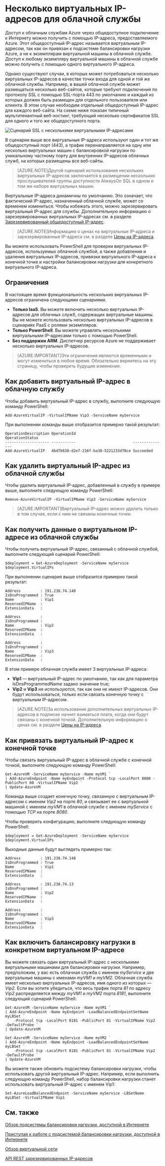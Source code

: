 <properties 
   pageTitle="Несколько виртуальных IP-адресов для облачной службы"
   description="Обзор данных об использовании нескольких виртуальных IP-адресов и установке нескольких виртуальных IP-адресов для облачной службы"
   services="load-balancer"
   documentationCenter="na"
   authors="telmosampaio"
   manager="adinah"
   editor="tysonn" />
<tags 
   ms.service="load-balancer"
   ms.devlang="na"
   ms.topic="article"
   ms.tgt_pltfrm="na"
   ms.workload="infrastructure-services"
   ms.date="06/01/2015"
   ms.author="telmos" />

# Несколько виртуальных IP-адресов для облачной службы
Доступ к облачным службам Azure через общедоступное подключение к Интернету можно получить с помощью IP-адреса, предоставляемого Azure. Этот общедоступный IP-адрес называется виртуальным IP-адресом, так как он привязан к подсистеме балансировки нагрузки Azure, а не к экземплярам виртуальной машины в облачной службе. Доступ к любому экземпляру виртуальной машины в облачной службе можно получить с помощью одного виртуального IP-адреса.

Однако существуют случаи, в которых может потребоваться несколько виртуальных IP-адресов в качестве точки входа для одной и той же облачной службы. Например, в вашей облачной службе может размещаться несколько веб-сайтов, которые требуют подключения по протоколу SSL с помощью SSL-порта 443 по умолчанию и каждый из которых должен быть размещен для отдельного пользователя или клиента. В этом случае необходим отдельный общедоступный IP-адрес для каждого веб-сайта. На схеме ниже показан типичный мультитенантный веб-хостинг, требующий несколько сертификатов SSL для одного и того же общедоступного порта.

![Сценарий SSL с несколькими виртуальными IP-адресами](./media/load-balancer-multivip/Figure1.png)

В сценарии выше все виртуальные IP-адреса используют один и тот же общедоступный порт (443), а трафик перенаправляется на одну или несколько виртуальных машин с балансировкой нагрузки по уникальному частному порту для внутренних IP-адресов облачных служб, на которых размещены все веб-сайты.

>[AZURE.NOTE]Другой сценарий использования нескольких виртуальных IP-адресов заключается в размещении нескольких прослушивателей группы доступности AlwaysOn SQL в одном и том же наборе виртуальных машин.

Виртуальные IP-адреса динамичны по умолчанию. Это означает, что фактический IP-адрес, назначенный облачной службе, может со временем измениться. Чтобы избежать этого, можно зарезервировать виртуальный IP-адрес для службы. Дополнительную информацию о зарезервированных виртуальных IP-адресах см. в разделе [Зарезервированный общедоступный IP-адрес](../virtual-networks-reserved-public-ip).

>[AZURE.NOTE]Информацию о ценах на виртуальные IP-адреса и зарезервированные IP-адреса см. в разделе [Цены на IP-адреса](http://azure.microsoft.com/pricing/details/ip-addresses/).

Вы можете использовать PowerShell для проверки виртуальных IP-адресов, используемых облачной службой, а также добавления и удаления виртуальных IP-адресов, привязки виртуального IP-адреса к конечной точке и настройки балансировки нагрузки для конкретного виртуального IP-адреса.

## Ограничения

В настоящее время функциональность нескольких виртуальных IP-адресов ограничена следующими сценариями.

- **Только IaaS**. Вы можете включить несколько виртуальных IP-адресов для облачных служб, содержащих виртуальные машины. Вы не можете использовать несколько виртуальных IP-адресов в сценариях PaaS с ролями экземпляров.
- **Только PowerShell**. Вы можете управлять несколькими виртуальными IP-адресами только с помощью PowerShell.
- **Без поддержки ARM**. Диспетчер ресурсов Azure не поддерживает несколько виртуальных IP-адресов.

>[AZURE.IMPORTANT]Эти ограничения являются временными и могут измениться в любое время. Обязательно вернитесь на эту страницу, чтобы проверить будущие изменения.


## Как добавить виртуальный IP-адрес в облачную службу
Чтобы добавить виртуальный IP-адрес в службу, выполните следующую команду PowerShell:

    Add-AzureVirtualIP -VirtualIPName Vip3 -ServiceName myService

При выполнении команды выше отобразится примерно такой результат:

    OperationDescription OperationId                          OperationStatus
    -------------------- -----------                          ---------------
    Add-AzureVirtualIP   4bd7b638-d2e7-216f-ba38-5221233d70ce Succeeded

## Как удалить виртуальный IP-адрес из облачной службы
Чтобы удалить виртуальный IP-адрес, добавленный в службу в примере выше, выполните следующую команду PowerShell:

    Remove-AzureVirtualIP -VirtualIPName Vip3 -ServiceName myService

>[AZURE.IMPORTANT]Виртуальный IP-адрес можно удалить только в том случае, если с ним не связаны конечные точки.

## Как получить данные о виртуальном IP-адресе из облачной службы
Чтобы получить виртуальный IP-адрес, связанный с облачной службой, выполните следующий сценарий PowerShell:

    $deployment = Get-AzureDeployment -ServiceName myService
    $deployment.VirtualIPs

При выполнении сценария выше отобразится примерно такой результат:

    Address         : 191.238.74.148
    IsDnsProgrammed : True
    Name            : Vip1
    ReservedIPName  :
    ExtensionData   :

    Address         :
    IsDnsProgrammed :
    Name            : Vip2
    ReservedIPName  :
    ExtensionData   :

    Address         :
    IsDnsProgrammed :
    Name            : Vip3
    ReservedIPName  :
    ExtensionData   :

В этом примере облачная служба имеет 3 виртуальных IP-адреса:

- **Vip1** — виртуальный IP-адрес по умолчанию, так как для параметра IsDnsProgrammedName задано значение true;
- **Vip2** и **Vip3** не используются, так как они не имеют IP-адресов. Они будут использоваться, только если связать конечную точку с виртуальным IP-адресом.

>[AZURE.NOTE]За использование дополнительных виртуальных IP-адресов в подписке начнет взиматься плата, когда они будут связаны с конечной точкой. Дополнительную информацию о ценах см. в разделе [Цены на IP-адреса](http://azure.microsoft.com/pricing/details/ip-addresses/).

## Как привязать виртуальный IP-адрес к конечной точке
Чтобы связать виртуальный IP-адрес в облачной службе с конечной точкой, выполните следующую команду PowerShell:

    Get-AzureVM -ServiceName myService -Name myVM1 `
    | Add-AzureEndpoint -Name myEndpoint -Protocol tcp -LocalPort 8080 -PublicPort 80 -VirtualIPName Vip2 `
    | Update-AzureVM

Команда выше создает конечную точку, связанную с виртуальным IP-адресом с именем *Vip2* на порте *80*, и связывает ее с виртуальной машиной с именем *myVM1* в облачной службе с именем *myService* с помощью *TCP* на порте *8080*.

Чтобы проверить конфигурацию, выполните следующую команду PowerShell:

    $deployment = Get-AzureDeployment -ServiceName myService
    $deployment.VirtualIPs

Выходные данные будут выглядеть примерно так:

    Address         : 191.238.74.148
    IsDnsProgrammed : True
    Name            : Vip1
    ReservedIPName  :
    ExtensionData   :

    Address         : 191.238.74.13
    IsDnsProgrammed :
    Name            : Vip2
    ReservedIPName  :
    ExtensionData   :

    Address         :
    IsDnsProgrammed :
    Name            : Vip3
    ReservedIPName  :
    ExtensionData   :

## Как включить балансировку нагрузки в конкретном виртуальном IP-адресе
Вы можете связать один виртуальный IP-адрес с несколькими виртуальными машинами для балансировки нагрузки. Например, предположим, у вас есть облачная служба с именем *myService* и две виртуальные машины с именами *myVM1* и *myVM2*. Облачная служба имеет несколько виртуальных IP-адресов, имя одного из которых — *Vip2*. Если вы хотите убедиться, что весь трафик порта *81* по адресу *Vip2* распределяется между *myVM1* и *myVM2* порта *8181*, выполните следующий сценарий PowerShell:

    Get-AzureVM -ServiceName myService -Name myVM1 `
    | Add-AzureEndpoint -Name myEndpoint -LoadBalancedEndpointSetName myLBSet `
        -Protocol tcp -LocalPort 8181 -PublicPort 81 -VirtualIPName Vip2  -DefaultProbe `
    | Update-AzureVM

    Get-AzureVM -ServiceName myService -Name myVM2 `
    | Add-AzureEndpoint -Name myEndpoint -LoadBalancedEndpointSetName myLBSet `
        -Protocol tcp -LocalPort 8181 -PublicPort 81 -VirtualIPName Vip2  -DefaultProbe `
    | Update-AzureVM

Вы можете также обновить подсистему балансировки нагрузки, чтобы использовать другой виртуальный IP-адрес. Например, если выполнить следующую команду PowerShell, набор балансировки нагрузки станет использовать виртуальный IP-адрес с именем Vip1:

    Set-AzureLoadBalancedEndpoint -ServiceName myService -LBSetName myLBSet -VirtualIPName Vip1

## См. также

[Обзор подсистемы балансировки нагрузки, доступной в Интернете](load-balancer-internet-overview.md)

[Приступая к работе с подсистемой балансировки нагрузки, доступной в Интернете](load-balancer-internet-getstarted.md)

[Обзор виртуальной сети](https://msdn.microsoft.com/library/azure/jj156007.aspx)

[API REST зарезервированных IP-адресов](https://msdn.microsoft.com/library/azure/dn722420.aspx)
 

<!---HONumber=July15_HO2-->